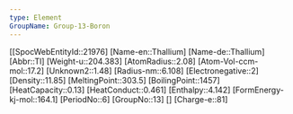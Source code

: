```yaml
---
type: Element
GroupName: Group-13-Boron
---
```

[[SpocWebEntityId::21976]
[Name-en::Thallium]
[Name-de::Thallium]
[Abbr::Tl]
[Weight-u::204.383]
[AtomRadius::2.08]
[Atom-Vol-ccm-mol::17.2]
[Unknown2::1.48]
[Radius-nm::6.108]
[Electronegative::2]
[Density::11.85]
[MeltingPoint::303.5]
[BoilingPoint::1457]
[HeatCapacity::0.13]
[HeatConduct::0.461]
[Enthalpy::4.142]
[FormEnergy-kj-mol::164.1]
[PeriodNo::6]
[GroupNo::13]
[]
[Charge-e::81]

